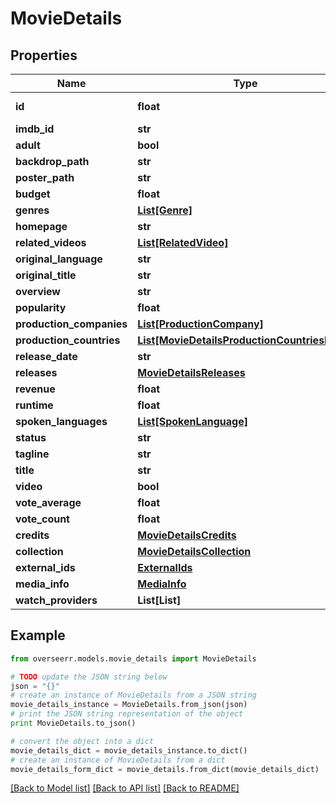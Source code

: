 # MovieDetails


## Properties
Name | Type | Description | Notes
------------ | ------------- | ------------- | -------------
**id** | **float** |  | [optional] [readonly] 
**imdb_id** | **str** |  | [optional] 
**adult** | **bool** |  | [optional] 
**backdrop_path** | **str** |  | [optional] 
**poster_path** | **str** |  | [optional] 
**budget** | **float** |  | [optional] 
**genres** | [**List[Genre]**](Genre.md) |  | [optional] 
**homepage** | **str** |  | [optional] 
**related_videos** | [**List[RelatedVideo]**](RelatedVideo.md) |  | [optional] 
**original_language** | **str** |  | [optional] 
**original_title** | **str** |  | [optional] 
**overview** | **str** |  | [optional] 
**popularity** | **float** |  | [optional] 
**production_companies** | [**List[ProductionCompany]**](ProductionCompany.md) |  | [optional] 
**production_countries** | [**List[MovieDetailsProductionCountriesInner]**](MovieDetailsProductionCountriesInner.md) |  | [optional] 
**release_date** | **str** |  | [optional] 
**releases** | [**MovieDetailsReleases**](MovieDetailsReleases.md) |  | [optional] 
**revenue** | **float** |  | [optional] 
**runtime** | **float** |  | [optional] 
**spoken_languages** | [**List[SpokenLanguage]**](SpokenLanguage.md) |  | [optional] 
**status** | **str** |  | [optional] 
**tagline** | **str** |  | [optional] 
**title** | **str** |  | [optional] 
**video** | **bool** |  | [optional] 
**vote_average** | **float** |  | [optional] 
**vote_count** | **float** |  | [optional] 
**credits** | [**MovieDetailsCredits**](MovieDetailsCredits.md) |  | [optional] 
**collection** | [**MovieDetailsCollection**](MovieDetailsCollection.md) |  | [optional] 
**external_ids** | [**ExternalIds**](ExternalIds.md) |  | [optional] 
**media_info** | [**MediaInfo**](MediaInfo.md) |  | [optional] 
**watch_providers** | **List[List]** |  | [optional] 

## Example

```python
from overseerr.models.movie_details import MovieDetails

# TODO update the JSON string below
json = "{}"
# create an instance of MovieDetails from a JSON string
movie_details_instance = MovieDetails.from_json(json)
# print the JSON string representation of the object
print MovieDetails.to_json()

# convert the object into a dict
movie_details_dict = movie_details_instance.to_dict()
# create an instance of MovieDetails from a dict
movie_details_form_dict = movie_details.from_dict(movie_details_dict)
```
[[Back to Model list]](../README.md#documentation-for-models) [[Back to API list]](../README.md#documentation-for-api-endpoints) [[Back to README]](../README.md)


